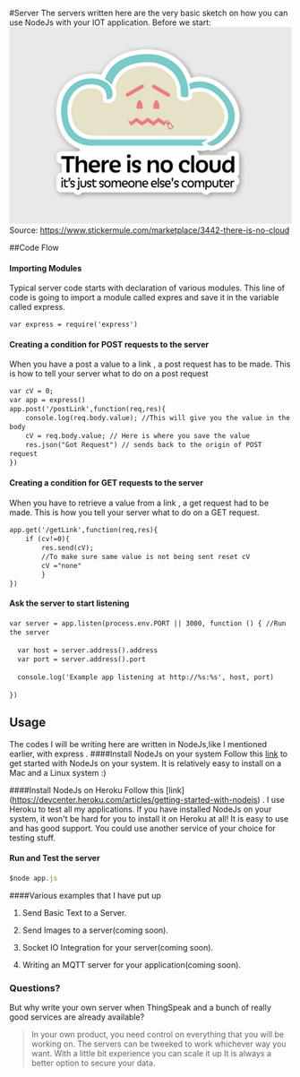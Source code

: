 #Server
The servers written here are the very basic sketch on how you can use NodeJs with your IOT application.
Before we start:
![alt tag](https://github.com/rishibhatnagar1/IntelMakerIOTBoilerPlate/blob/master/images/cloud.png)
Source: https://www.stickermule.com/marketplace/3442-there-is-no-cloud 

##Code Flow
#### Importing Modules
Typical server code starts with declaration of various modules. This line of code is going to import a module called expres and save it in the variable called express.

```
var express = require('express')
```
#### Creating a condition for POST requests to the server
When you have a post a value to a link , a post request has to be made. This is how to tell your server what to do on a post request

```
var cV = 0;
var app = express()
app.post('/postLink',function(req,res){
	console.log(req.body.value); //This will give you the value in the body
	cV = req.body.value; // Here is where you save the value
	res.json("Got Request") // sends back to the origin of POST request 
})
``` 
#### Creating a condition for GET requests to the server
When you have to retrieve a value from a link , a get request had to be made. This is how you tell your server what to do on a GET request.

```
app.get('/getLink',function(req,res){
	if (cv!=0){
		res.send(cV);
		//To make sure same value is not being sent reset cV
		cV ="none"
		}
})
```
#### Ask the server to start listening
```
var server = app.listen(process.env.PORT || 3000, function () { //Run the server

  var host = server.address().address
  var port = server.address().port

  console.log('Example app listening at http://%s:%s', host, port)

})

```

## Usage
The codes I will be writing here are written in NodeJs,like I mentioned earlier, with express .
####Install NodeJs on your system
Follow this [link](https://nodejs.org/) to get started with NodeJs on your system.
It is relatively easy to install on a Mac and a Linux system :)

####Install NodeJs on Heroku
Follow this [link] (https://devcenter.heroku.com/articles/getting-started-with-nodejs) .
I use Heroku to test all my applications. If you have installed NodeJs on your system, it won't be hard for you to install it on Heroku at all!  It is easy to use and has good support. You could use another service of your choice for testing stuff.
#### Run and Test the server
``` javascript
$node app.js
```
####Various examples that I have put up
1. Send Basic Text to a Server.

2. Send Images to a server(coming soon).

3. Socket IO Integration for your server(coming soon).

4. Writing an MQTT server for your application(coming soon).

### Questions?
But why write your own server when ThingSpeak and a bunch of really good services are already available?
>In your own product, you need control on everything that you will be working on.
>The servers can be tweeked to work whichever way you want.
>With a little bit experience you can scale it up
>It is always a better option to secure your data.
